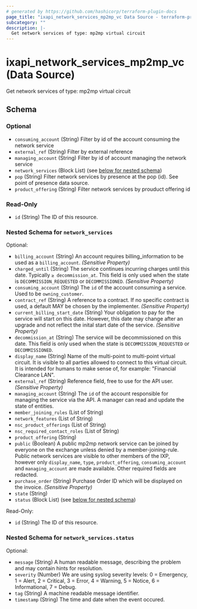 ```yaml
---
# generated by https://github.com/hashicorp/terraform-plugin-docs
page_title: "ixapi_network_services_mp2mp_vc Data Source - terraform-provider-ixapi"
subcategory: ""
description: |-
  Get network services of type: mp2mp virtual circuit
---
```


# ixapi_network_services_mp2mp_vc (Data Source)

Get network services of type: mp2mp virtual circuit



<!-- schema generated by tfplugindocs -->
## Schema

### Optional

- `consuming_account` (String) Filter by id of the account consuming the network service
- `external_ref` (String) Filter by external reference
- `managing_account` (String) Filter by id of account managing the network service
- `network_services` (Block List) (see [below for nested schema](#nestedblock--network_services))
- `pop` (String) Filter network services by presence at the pop (id). See point of presence data source.
- `product_offering` (String) Filter network services by prouduct offering id

### Read-Only

- `id` (String) The ID of this resource.

<a id="nestedblock--network_services"></a>
### Nested Schema for `network_services`

Optional:

- `billing_account` (String) An account requires billing_information to be used as a `billing_account`. *(Sensitive Property)*
- `charged_until` (String) The service continues incurring charges until this date. Typically `≥ decommission_at`.  This field is only used when the state is `DECOMMISSION_REQUESTED` or `DECOMMISSIONED`.  *(Sensitive Property)*
- `consuming_account` (String) The `id` of the account consuming a service.  Used to be `owning_customer`.
- `contract_ref` (String) A reference to a contract. If no specific contract is used, a default MAY be chosen by the implementer. *(Sensitive Property)*
- `current_billing_start_date` (String) Your obligation to pay for the service will start on this date.  However, this date may change after an upgrade and not reflect the inital start date of the service.  *(Sensitive Property)*
- `decommission_at` (String) The service will be decommissioned on this date.  This field is only used when the state is `DECOMMISSION_REQUESTED` or `DECOMMISSIONED`.
- `display_name` (String) Name of the multi-point to multi-point virtual circuit.  It is visible to all parties allowed to connect to this virtual circuit.  It is intended for humans to make sense of, for example: "Financial Clearance LAN".
- `external_ref` (String) Reference field, free to use for the API user. *(Sensitive Property)*
- `managing_account` (String) The `id` of the account responsible for managing the service via the API. A manager can read and update the state of entities.
- `member_joining_rules` (List of String)
- `network_features` (List of String)
- `nsc_product_offerings` (List of String)
- `nsc_required_contact_roles` (List of String)
- `product_offering` (String)
- `public` (Boolean) A public mp2mp network service can be joined by everyone on the exchange unless denied by a member-joining-rule.  Public network services are visible to other members of the IXP, however only `display_name`, `type`, `product_offering`, `consuming_account` and `managing_account` are made available.  Other required fields are redacted.
- `purchase_order` (String) Purchase Order ID which will be displayed on the invoice. *(Sensitive Property)*
- `state` (String)
- `status` (Block List) (see [below for nested schema](#nestedblock--network_services--status))

Read-Only:

- `id` (String) The ID of this resource.

<a id="nestedblock--network_services--status"></a>
### Nested Schema for `network_services.status`

Optional:

- `message` (String) A human readable message, describing the problem and may contain hints for resolution.
- `severity` (Number) We are using syslog severity levels: 0 = Emergency, 1 = Alert, 2 = Critical, 3 = Error, 4 = Warning, 5 = Notice, 6 = Informational, 7 = Debug.
- `tag` (String) A machine readable message identifier.
- `timestamp` (String) The time and date when the event occured.


